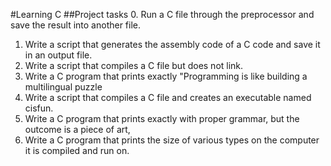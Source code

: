 #Learning C
##Project tasks 
0. Run a C file through the preprocessor and save the result into another file.
1. Write a script that generates the assembly code of a C code and save it in an output file.
2. Write a script that compiles a C file but does not link.
3. Write a C program that prints exactly "Programming is like building a multilingual puzzle
4. Write a script that compiles a C file and creates an executable named cisfun.
5. Write a C program that prints exactly with proper grammar, but the outcome is a piece of art,
6. Write a C program that prints the size of various types on the computer it is compiled and run on.
 